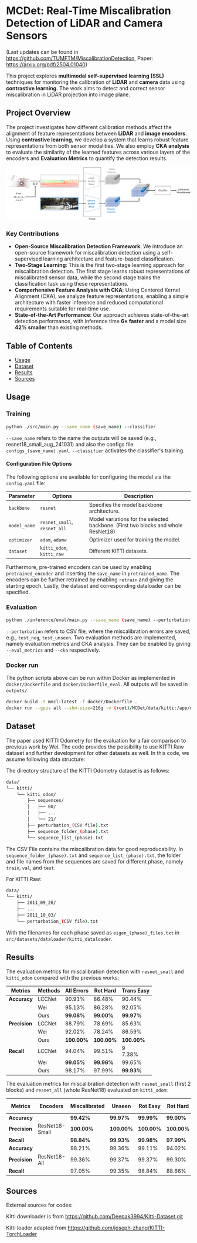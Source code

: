 # MCDet: Real-Time Miscalibration Detection of LiDAR and Camera Sensors

(Last updates can be found in https://github.com/TUMFTM/MiscalibrationDetection, Paper: https://arxiv.org/pdf/2504.01040)

This project explores **multimodal self-supervised learning (SSL)** techniques for monitoring the calibration of **LiDAR** and **camera** data using **contrastive learning**. The work aims to detect and correct sensor miscalibration in LiDAR projection into image plane.

## Project Overview

The project investigates how different calibration methods affect the alignment of feature representations between **LiDAR** and **image encoders**. Using **contrastive learning**, we develop a system that learns robust feature representations from both sensor modalities. We also employ **CKA analysis** to evaluate the similarity of the learned features across various layers of the encoders and **Evaluation Metrics** to quantify the detection results.

![MCDet Framework](fig/framework.png)

### Key Contributions
- **Open-Source Miscalibration Detection Framework**: We introduce an open-source framework for miscalibration detection using a self-supervised learning architecture and feature-based classification.
- **Two-Stage Learning**: This is the first two-stage learning approach for miscalibration detection. The first stage learns robust representations of miscalibrated sensor data, while the second stage trains the classification task using these representations.
- **Comperhensive Feature Analysis with CKA**: Using Centered Kernel Alignment (CKA), we analyze feature representations, enabling a simple architecture with faster inference and reduced computational requirements suitable for real-time use.
- **State-of-the-Art Performance**: Our approach achieves state-of-the-art detection performance, with inference time **6× faster** and a model size **42% smaller** than existing methods.

## Table of Contents
- [Usage](#usage)
- [Dataset](#dataset)
- [Results](#results)
- [Sources](#sources)

## Usage
### Training
```bash
python ./src/main.py --save_name (save_name) --classifier
```
`--save_name` refers to the name the outputs will be saved (e.g., resnet18_small_aug_241031) and also the configs file `configs_(save_name).yaml`. `--classifier` activates the classifier's training.

#### Configuration File Options

The following options are available for configuring the model via the `config.yaml` file:

| Parameter    | Options                      | Description                                                                       |
|--------------|------------------------------|-----------------------------------------------------------------------------------|
| `backbone`   | `resnet`                     | Specifies the model backbone architecture.                                        |
| `model_name` | `resnet_small`, `resnet_all` | Model variations for the selected backbone. (First two blocks and whole ResNet18) |
| `optimizer`  | `adam`, `adamw`              | Optimizer used for training the model.                                            |
| `dataset`    | `kitti_odom`, `kitti_raw`    | Different KITTI datasets.                                                         |

Furthermore, pre-trained encoders can be used by enabling `pretrained_encoder` and inserting the `save_name` in `pretrained_name`. 
The encoders can be further retrained by enabling `retrain` and giving the starting epoch. Lastly, the dataset and corresponding dataloader can be specified.

### Evaluation 
```bash
python ./inference/eval/main.py --save_name (save_name) --perturbation (CSV file) --eval_metrics --cka
```
`--perturbation` refers to CSV file, where the miscalibration errors are saved, e.g., `test_neg`, `test_unseen`. Two evaluation methods are implemented, namely evaluation metrics and CKA analysis. They can be enabled by giving `--eval_metrics` and `--cka` respectively.

### Docker run
The python scripts above can be run within Docker as implemented in `docker/Dockerfile` and `docker/Dockerfile_eval`. All outputs will be saved in `outputs/`.

```bash
docker build -t mmcl:latest -f docker/Dockerfile .
docker run --gpus all --shm-size=216g -v (root)/MCDet/data/kitti:/app/data/kitti -v (root)/MCDet/data/kitti_odom:/app/data/kitti_odom --name mmcl-container mmcl:latest
```

## Dataset
The paper used KITTI Odometry for the evaluation for a fair comparison to previous work by Wei. The code provides the possibility to use KITTI Raw dataset and further development for other datasets as well. In this code, we assume following data structure:

The directory structure of the KITTI Odometry dataset is as follows:
```bash
data/
└── kitti/
    └── kitti_odom/
        ├── sequences/
        │   ├── 00/
        │   ├── ...
        │   └── 21/
        ├── perturbation_(CSV file).txt
        ├── sequence_folder_(phase).txt
        └── sequence_list_(phase).txt
```
The CSV File contains the miscalibration data for good reproducability. In `sequence_folder_(phase).txt` and `sequence_list_(phase).txt`, the folder and file names from the sequences are saved for different phase, namely `train`, `val`, and `test`. 

For KITTI Raw:
```bash
data/ 
└── kitti/ 
    ├── 2011_09_26/ 
    ├── ... 
    ├── 2011_10_03/
    └── perturbation_(CSV file).txt
```
With the filenames for each phase saved as `eigen_(phase)_files.txt` in `src/datasets/dataloader/kitti_dataloader`.

## Results
The evaluation metrics for miscalibration detection with `resnet_small` and `kitti_odom` compared with the previous works:

| **Metrics**     | **Methods** | **All Errors** | **Rot Hard** | **Trans Easy** |
|------------------|-------------|----------------|--------------|----------------|
| **Accuracy**     | LCCNet      | 90.91%         | 86.48%       | 90.44%         |
|                  | Wei         | 95.13%         | 86.28%       | 92.05%         |
|                  | Ours        | **99.08%**     | **99.00%**   | **99.97%**     |
| **Precision**    | LCCNet      | 88.79%         | 78.69%       | 85.63%         |
|                  | Wei         | 92.02%         | 78.24%       | 86.59%         |
|                  | Ours        | **100.00%**    | **100.00%**  | **100.00%**    |
| **Recall**       | LCCNet      | 94.04%         | 99.51%       | 9<br/>7.38%         |
|                  | Wei         | **99.05%**     | **99.96%**   | 99.65%         |
|                  | Ours        | 98.17%         | 97.99%       | **99.93%**     |

The evaluation metrics for miscalibration detection with `resnet_small` (first 2 blocks) and `resnet_all` (whole ResNet18) evaluated on `kitti_odom`:

| **Metrics**   | **Encoders**      | **Miscalibrated** | **Unseen**   | **Rot Easy**   | **Rot Hard**   | **Trans Easy** | **Trans Hard** |
|----------------|-------------------|-------------------|--------------|----------------|----------------|----------------|----------------|
| **Accuracy**   |                  | **99.42%**        | **99.97%**   | **99.99%**     | **99.00%**     | **99.97%**     | **99.22%**     |
| **Precision**  | ResNet18-Small   | **100.00%**       | **100.00%**  | **100.00%**    | **100.00%**    | **100.00%**    | **100.00%**    |
| **Recall**     |                  | **98.84%**        | **99.93%**   | **99.98%**     | **97.99%**     | **99.93%**     | 98.44%         |
| **Accuracy**   |                  | 98.21%            | 99.36%       | 99.11%         | 94.02%         | 99.33%         | 98.56%         |
| **Precision**  | ResNet18-All     | 99.36%            | 99.37%       | 99.37%         | 99.30%         | 99.37%         | 97.75%         |
| **Recall**     |                  | 97.05%            | 99.35%       | 98.84%         | 88.66%         | 99.29%         | **99.36%**     |


## Sources
External sources for codes:

Kitti downloader is from https://github.com/Deepak3994/Kitti-Dataset.git

Kitti loader adapted from https://github.com/joseph-zhang/KITTI-TorchLoader

